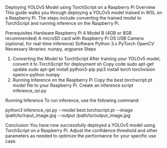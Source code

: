 Deploying YOLOv5 Model using TorchScript on a Raspberry Pi
Overview
This guide walks you through deploying a YOLOv5 model trained in WSL on a Raspberry Pi. The steps include converting the trained model to TorchScript and running inference on the Raspberry Pi.

Prerequisites
Hardware
Raspberry Pi 4 Model B (4GB or 8GB recommended)
A microSD card with Raspberry Pi OS
USB Camera (optional, for real-time inference)
Software
Python 3.x
PyTorch
OpenCV
Necessary libraries: numpy, argparse
Steps
1. Converting the Model to TorchScript
After training your YOLOv5 model, convert it to TorchScript for deployment
sh
Copy code
sudo apt-get update
sudo apt-get install python3-pip
pip3 install torch torchvision opencv-python numpy
3. Running Inference on the Raspberry Pi
Copy the best.torchscript.pt model file to your Raspberry Pi. Create an inference script inference_rpi.py 

  
Running Inference
To run inference, use the following command:

python3 inference_rpi.py --model best.torchscript.pt --image /path/to/input_image.jpg --output /path/to/output_image.jpg

Conclusion
You have now successfully deployed a YOLOv5 model using TorchScript on a Raspberry Pi. Adjust the confidence threshold and other parameters as needed to optimize the performance for your specific use case.






